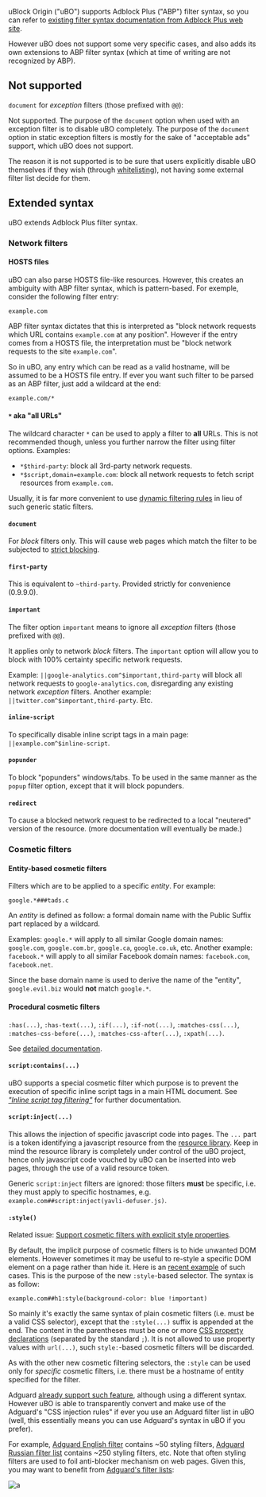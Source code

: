 uBlock Origin ("uBO") supports Adblock Plus ("ABP") filter syntax, so you can refer to [existing filter syntax documentation from Adblock Plus web site](https://adblockplus.org/en/filter-cheatsheet).

However uBO does not support some very specific cases, and also adds its own extensions to ABP filter syntax (which at time of writing are not recognized by ABP).

## Not supported		

`document` for _exception_ filters (those prefixed with `@@`):

Not supported. The purpose of the `document` option when used with an exception filter is to disable uBO completely. The purpose of the `document` option in static exception filters is mostly for the sake of "acceptable ads" support, which uBO does not support.

The reason it is not supported is to be sure that users explicitly disable uBO themselves if they wish (through [whitelisting](https://github.com/gorhill/uBlock/wiki/How-to-whitelist-a-web-site)), not having some external filter list decide for them.

## Extended syntax

uBO extends Adblock Plus filter syntax.

### Network filters

#### HOSTS files

uBO can also parse HOSTS file-like resources. However, this creates an ambiguity with ABP filter syntax, which is pattern-based. For exemple, consider the following filter entry:

    example.com

ABP filter syntax dictates that this is interpreted as "block network requests which URL contains `example.com` at any position". However if the entry comes from a HOSTS file, the interpretation must be "block network requests to the site `example.com`".

So in uBO, any entry which can be read as a valid hostname, will be assumed to be a HOSTS file entry. If ever you want such filter to be parsed as an ABP filter, just add a wildcard at the end:

    example.com/*

#### `*` aka "all URLs"

The wildcard character `*` can be used to apply a filter to **all** URLs. This is not recommended though, unless you further narrow the filter using filter options. Examples:

- `*$third-party`: block all 3rd-party network requests.
- `*$script,domain=example.com`: block all network requests to fetch script resources from `example.com`.

Usually, it is far more convenient to use [dynamic filtering rules](https://github.com/gorhill/uBlock/wiki/Dynamic-filtering) in lieu of such generic static filters.

#### `document`

For _block_ filters only. This will cause web pages which match the filter to be subjected to [strict blocking](https://github.com/gorhill/uBlock/wiki/Strict-blocking).

#### `first-party`

This is equivalent to `~third-party`. Provided strictly for convenience (0.9.9.0).

#### `important`

The filter option `important` means to ignore all _exception_ filters (those prefixed with `@@`).

It applies only to network _block_ filters. The `important` option will allow you to block with 100% certainty specific network requests.

Example: `||google-analytics.com^$important,third-party` will block all network requests to `google-analytics.com`, disregarding any existing network _exception_ filters. Another example: `||twitter.com^$important,third-party`. Etc.

#### `inline-script`

To specifically disable inline script tags in a main page: `||example.com^$inline-script`.

#### `popunder`

To block "popunders" windows/tabs. To be used in the same manner as the `popup` filter option, except that it will block popunders.

#### `redirect`

To cause a blocked network request to be redirected to a local "neutered" version of the resource. (more documentation will eventually be made.)

### Cosmetic filters

#### Entity-based cosmetic filters

Filters which are to be applied to a specific _entity_. For example:

    google.*###tads.c

An _entity_ is defined as follow: a formal domain name with the Public Suffix part replaced by a wildcard.

Examples: `google.*`  will apply to all similar Google domain names: `google.com`, `google.com.br`, `google.ca`, `google.co.uk`, etc. Another example: `facebook.*` will apply to all similar Facebook domain names: `facebook.com`, `facebook.net`.

Since the base domain name is used to derive the name of the "entity", `google.evil.biz` would **not** match `google.*`.

#### Procedural cosmetic filters

`:has(...)`, `:has-text(...)`, `:if(...)`, `:if-not(...)`, `:matches-css(...)`, `:matches-css-before(...)`, `:matches-css-after(...)`, `:xpath(...)`.

See [detailed documentation](https://github.com/gorhill/uBlock/wiki/Procedural-cosmetic-filters).

#### `script:contains(...)`

uBO supports a special cosmetic filter which purpose is to prevent the execution of specific inline script tags in a main HTML document. See [_"Inline script tag filtering"_](https://github.com/gorhill/uBlock/wiki/Inline-script-tag-filtering) for further documentation.

#### `script:inject(...)`

This allows the injection of specific javascript code into pages. The `...` part is a token identifying a javascript resource from the [resource library](https://github.com/uBlockOrigin/uAssets/blob/master/filters/resources.txt). Keep in mind the resource library is completely under control of the uBO project, hence only javascript code vouched by uBO can be inserted into web pages, through the use of a valid resource token.

Generic `script:inject` filters are ignored: those filters **must** be specific, i.e. they must apply to specific hostnames, e.g. `example.com##script:inject(yavli-defuser.js)`.

#### `:style()`

Related issue: [Support cosmetic filters with explicit style properties](https://github.com/gorhill/uBlock/issues/781).

By default, the implicit purpose of cosmetic filters is to hide unwanted DOM elements. However sometimes it may be useful to re-style a specific DOM element on a page rather than hide it. Here is an [recent example](https://github.com/uBlockOrigin/uAssets/issues/71#issuecomment-229503444) of such cases. This is the purpose of the new `:style`-based selector. The syntax is as follow:

    example.com##h1:style(background-color: blue !important)

So mainly it's exactly the same syntax of plain cosmetic filters (i.e. must be a valid CSS selector), except that the `:style(...)` suffix is appended at the end. The content in the parentheses must be one or more [CSS property declarations](https://developer.mozilla.org/en-US/docs/Web/CSS/Syntax) (separated by the standard `;`). It is not allowed to use property values with `url(...)`, such `style:`-based cosmetic filters will be discarded.

As with the other new cosmetic filtering selectors, the `:style` can be used only for _specific_ cosmetic filters, i.e. there must be a hostname of entity specified for the filter.

Adguard [already support such feature](https://adguard.com/en/filterrules.html#cssInjection), although using a different syntax. However uBO is able to transparently convert and make use of the Adguard's "CSS injection rules" if ever you use an Adguard filter list in uBO (well, this essentially means you can use Adguard's syntax in uBO if you prefer).

For example, [Adguard English filter](https://adguard.com/en/filters.html#english) contains ~50 styling filters, [Adguard Russian filter list](https://adguard.com/en/filters.html#russian) contains ~250 styling filters, etc. Note that often styling filters are used to foil anti-blocker mechanism on web pages. Given this, you may want to benefit from [Adguard's filter lists](https://adguard.com/en/filters.html):

![a](https://cloud.githubusercontent.com/assets/585534/16540886/2905a580-4042-11e6-9c68-7e18a645dea1.png)

